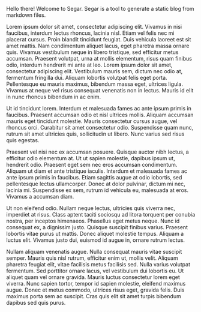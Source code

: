 Hello there! Welcome to Segar. Segar is a tool to generate a static blog from markdown files.

Lorem ipsum dolor sit amet, consectetur adipiscing elit. Vivamus in nisi faucibus, interdum lectus rhoncus, lacinia nisl. Etiam vel felis nec mi placerat cursus. Proin blandit tincidunt feugiat. Duis vehicula laoreet est sit amet mattis. Nam condimentum aliquet lacus, eget pharetra massa ornare quis. Vivamus vestibulum neque in libero tristique, sed efficitur metus accumsan. Praesent volutpat, urna at mollis elementum, risus quam finibus odio, interdum hendrerit mi ante at leo. Lorem ipsum dolor sit amet, consectetur adipiscing elit. Vestibulum mauris sem, dictum nec odio at, fermentum fringilla dui. Aliquam lobortis volutpat felis eget porta. Pellentesque eu mauris maximus, bibendum massa eget, ultrices ligula. Vivamus at neque vel risus consequat venenatis non in lectus. Mauris id elit in nunc rhoncus bibendum in ac enim.

Ut id tincidunt lorem. Interdum et malesuada fames ac ante ipsum primis in faucibus. Praesent accumsan odio et nisl ultrices mollis. Aliquam accumsan mauris eget tincidunt molestie. Mauris consectetur cursus augue, vel rhoncus orci. Curabitur sit amet consectetur odio. Suspendisse quam nunc, rutrum sit amet ultricies quis, sollicitudin ut libero. Nunc varius sed risus quis egestas.

Praesent vel nisi nec ex accumsan posuere. Quisque auctor nibh lectus, a efficitur odio elementum at. Ut ut sapien molestie, dapibus ipsum ut, hendrerit odio. Praesent eget sem nec eros accumsan condimentum. Aliquam ut diam et ante tristique iaculis. Interdum et malesuada fames ac ante ipsum primis in faucibus. Etiam sagittis augue at odio lobortis, sed pellentesque lectus ullamcorper. Donec at dolor pulvinar, dictum mi nec, lacinia mi. Suspendisse ex sem, rutrum id vehicula eu, malesuada at eros. Vivamus a accumsan diam.

Ut non eleifend odio. Nullam neque lectus, ultricies quis viverra nec, imperdiet at risus. Class aptent taciti sociosqu ad litora torquent per conubia nostra, per inceptos himenaeos. Phasellus eget metus neque. Nunc id consequat ex, a dignissim justo. Quisque suscipit finibus varius. Praesent lobortis vitae purus ut mattis. Donec aliquet molestie tempus. Aliquam a luctus elit. Vivamus justo dui, euismod id augue in, ornare rutrum lectus.

Nullam aliquam venenatis augue. Nulla consequat mauris vitae suscipit semper. Mauris quis nisl rutrum, efficitur enim ut, mollis velit. Aliquam pharetra feugiat elit, vitae facilisis metus facilisis sed. Nulla varius volutpat fermentum. Sed porttitor ornare lacus, vel vestibulum dui lobortis eu. Ut aliquet quam vel ornare gravida. Mauris luctus consectetur lorem eget viverra. Nunc sapien tortor, tempor id sapien molestie, eleifend maximus augue. Donec et metus commodo, ultrices risus eget, gravida felis. Duis maximus porta sem ac suscipit. Cras quis elit sit amet turpis bibendum dapibus sed quis purus.